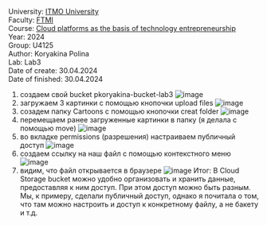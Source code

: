 University: [ITMO University](https://itmo.ru/ru/)\
Faculty: [FTMI](https://ftmi.itmo.ru)\
Course: [Cloud platforms as the basis of technology entrepreneurship](https://itmo-ict-faculty.github.io/cloud-platforms-as-the-basis-of-technology-entrepreneurship/education/labs2023-2024/lab1/lab1/)\
Year: 2024\
Group: U4125\
Author: Koryakina Polina\
Lab: Lab3\
Date of create: 30.04.2024\
Date of finished: 30.04.2024

1) создаем свой bucket pkoryakina-bucket-lab3
![image](https://github.com/iiipolyaiii/2024-cloud-platforms-as-the-basis-of-technology-entrepreneurship-u4125-koryakina_p_p/assets/164926981/943fa968-1c79-45e3-873d-f5cb4b3cfd12)
2) загружаем 3 картинки с помощью кнопочки upload files
![image](https://github.com/iiipolyaiii/2024-cloud-platforms-as-the-basis-of-technology-entrepreneurship-u4125-koryakina_p_p/assets/164926981/8a6e5122-7ab2-4241-afc8-1d12c01b7856)
3) созадем папку Cartoons с помощью кнопочки creat folder
![image](https://github.com/iiipolyaiii/2024-cloud-platforms-as-the-basis-of-technology-entrepreneurship-u4125-koryakina_p_p/assets/164926981/1b4a336e-dda9-4a62-bfaa-40a164bf4293)
4) перемещаем ранее загруженные картинки в папку (я делала с помощью move)
![image](https://github.com/iiipolyaiii/2024-cloud-platforms-as-the-basis-of-technology-entrepreneurship-u4125-koryakina_p_p/assets/164926981/e6ab9506-e09f-4bed-b6c9-aa855294b7cd)
5) во вкладке permissions (разрешения) настраиваем публичный доступ
![image](https://github.com/iiipolyaiii/2024-cloud-platforms-as-the-basis-of-technology-entrepreneurship-u4125-koryakina_p_p/assets/164926981/5b4e5cea-f441-4182-8567-c53eea4efd78)
6) создаем ссылку на наш файл с помощью контекстного меню
![image](https://github.com/iiipolyaiii/2024-cloud-platforms-as-the-basis-of-technology-entrepreneurship-u4125-koryakina_p_p/assets/164926981/90483e0f-c95f-45ed-9a70-a47d07ab4391)
7) видим, что файл открывается в браузере
![image](https://github.com/iiipolyaiii/2024-cloud-platforms-as-the-basis-of-technology-entrepreneurship-u4125-koryakina_p_p/assets/164926981/69ca3374-341c-4b9e-83fd-1951c860b514)
Итог: В Cloud Storage bucket можно удобно организовать и хранить данные, предоставляя к ним доступ. При этом доступ можно быть разным. Мы, к примеру, сделали публичный доступ, однако я почитала о том, что там можно настроить и доступ к конкретному файлу, а не бакету и т.д. 

